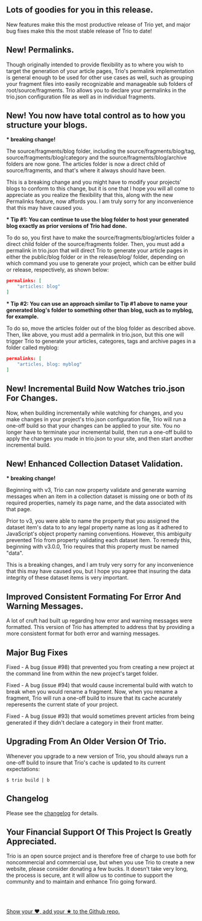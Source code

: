 <!--
template: articlepage
title: "Trio v3.0.0: Permalinkns And Other Goodies | Trio Blog"
appendToTarget: true
category: releases
tag: v3.0.0
articleTitle: "Trio v3.0.0: Permalinkns And Other Goodies"
activeHeaderItem: 3
-->
## Lots of goodies for you in this release.

New features make this the most productive release of Trio yet, and major bug fixes make this the most stable release of Trio to date!
<!-- end -->

## New! Permalinks.

Though originally intended to provide flexibility as to where you wish to target the generation of your article pages, Trio's permalink implementation is general enough to be used for other use cases as well, such as grouping your fragment files into easily recognizable and manageable sub folders of root/source/fragments. Trio allows you to declare your permalinks in the trio.json configuration file as well as in individual fragments.

## New! You now have total control as to how you structure your blogs.

__* breaking change!__

The source/fragments/blog folder, including the source/fragments/blog/tag, source/fragments/blog/category and the source/fragments/blog/archive folders are now gone. The articles folder is now a direct child of source/fragments, and that's where it always should have been.

This is a breaking change and you might have to modify your projects' blogs to conform to this change, but it is one that I hope you will all come to appreciate as you realize the flexibility that this, along with the new Permalinks feature, now affords you. I am truly sorry for any inconvenience that this may have caused you.

__* Tip #1: You can continue to use the blog folder to host your generated blog exactly as prior versions of Trio had done.__

To do so, you first have to make the source/fragments/blog/articles folder a direct child folder of the source/fragments folder. Then, you must add a permalink in trio.json that will direct Trio to generate your article pages in either the public/blog folder or in the release/blog/ folder, depending on which command you use to generate your project, which can be either build or release, respectively, as shown below:

```json
permalinks: [
    "articles: blog"
]
```

__* Tip #2: You can use an approach similar to Tip #1 above to name your generated blog's folder to something other than blog, such as to myblog, for example.__

To do so, move the articles folder out of the blog folder as described above. Then, like above, you must add a permalink in trio.json, but this one will trigger Trio to generate your articles, categores, tags and archive pages in a folder called myblog:

```json
permalinks: [
    "articles, blog: myblog"
]
```

## New! Incremental Build Now Watches trio.json For Changes.

Now, when building incrementally while watching for changes, and you make changes in your project's trio.json configuration file, Trio will run a one-off build so that your changes can be applied to your site. You no longer have to terminate your incremental build, then run a one-off build to apply the changes you made in trio.json to your site, and then start another incremental build.

## New! Enhanced Collection Dataset Validation.

__* breaking change!__

Beginning with v3, Trio can now property validate and generate warning messages when an item in a collection dataset is missing one or both of its required properties, namely its page name, and the data associated with that page.

Prior to v3, you were able to name the property that you assigned the dataset item's data to to any legal property name as long as it adhered to JavaScript's object property naming conventions. However, this ambiguity prevented Trio from property validating each dataset item. To remedy this, beginning with v3.0.0, Trio requires that this property must be named "data".

This is a breaking changes, and I am truly very sorry for any inconvenience that this may have caused you, but I hope you agree that insuring the data integrity of these dataset items is very important.

## Improved Consistent Formating For Error And Warning Messages.

A lot of cruft had built up regarding how error and warning messages were formatted. This version of Trio has attempted to address that by providing a more consistent format for both error and warning messages.

## Major Bug Fixes

Fixed - A bug (issue #98) that prevented you from creating a new project at the command line from within the new project's target folder.

Fixed - A bug (issue #94) that would cause incremental build with watch to break when you would rename a fragment. Now, when you rename a fragment, Trio will run a one-off build to insure that its cache acurately reperesents the current state of your project.

Fixed - A bug (issue #93) that would sometimes prevent articles from being generated if they didn't declare a category in their front matter.

## Upgrading From An Older Version Of Trio.

Whenever you upgrade to a new version of Trio, you should always run a one-off build to insure that Trio's cache is updated to its current expectations:

```
$ trio build | b
```

## Changelog
Please see the <a target="_blank" href="https://github.com/4awpawz/trio/tree/master#v300">changelog</a> for details.

## Your Financial Support Of This Project Is Greatly Appreciated.

<p>Trio is an open source project and is therefore free of charge to use both for noncommercial and commercial use, but when you use Trio to create a new website, please consider donating a few bucks. It doesn't take very long, the process is secure, ant it will allow us to continue to support the community and to maintain and enhance Trio going forward.</p>
<br>
<div data-trio-include="paypaldonatebutton.html"></div>
<br>
<p><a target="_blank" href="https://github.com/4awpawz/trio">Show your ❤️, add your ★ to the Github repo.</a></p>
